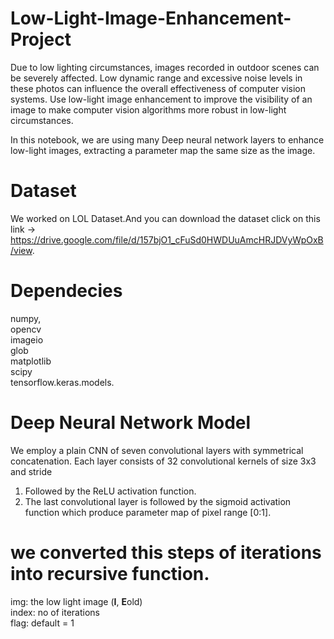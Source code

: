 # Low-Light-Image-Enhancement-Project 
Due to low lighting circumstances, images recorded in outdoor scenes can be severely affected. Low dynamic range and excessive noise levels in these photos can influence the overall effectiveness of computer vision systems. Use low-light image enhancement to improve the visibility of an image to make computer vision algorithms more robust in low-light circumstances.

In this notebook, we are using many Deep neural network layers to enhance low-light images, extracting a parameter map the same size as the image.

# Dataset
We worked on LOL Dataset.And you can download the dataset click on this link ->  https://drive.google.com/file/d/157bjO1_cFuSd0HWDUuAmcHRJDVyWpOxB/view.

# Dependecies
numpy,<br>
opencv<br>
imageio<br>
glob <br>
matplotlib <br>
scipy <br>
tensorflow.keras.models.

# Deep Neural Network Model
We employ a plain CNN of seven convolutional
layers with symmetrical concatenation. Each layer
consists of 32 convolutional kernels of size 3x3 and stride<br>
1. Followed by the ReLU activation function. <br> 
2. The last convolutional layer is followed by the sigmoid activation function which produce parameter map of pixel range [0:1].


# we converted this steps of iterations into recursive function.
img: the low light image (**I**, **E**old) <br/>
index: no of iterations <br/>
flag: default = 1 



